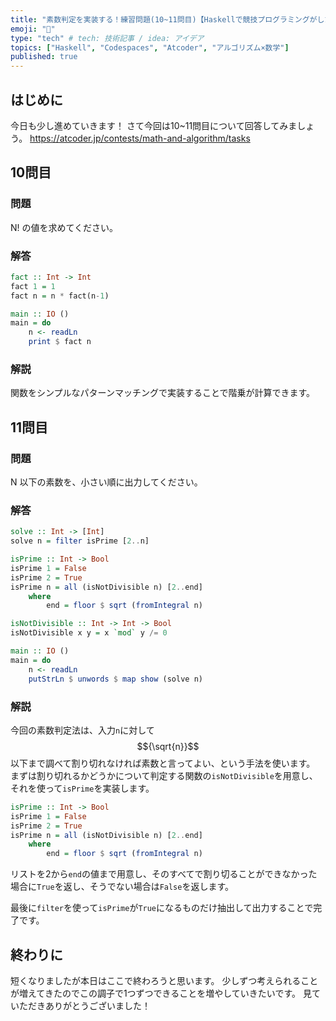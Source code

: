 ```yaml
---
title: "素数判定を実装する！練習問題(10~11問目)【Haskellで競技プログラミングがしたい！ Part5】"
emoji: "📝"
type: "tech" # tech: 技術記事 / idea: アイデア
topics: ["Haskell", "Codespaces", "Atcoder", "アルゴリズム×数学"]
published: true
---
```

## はじめに

今日も少し進めていきます！
さて今回は10~11問目について回答してみましょう。
<https://atcoder.jp/contests/math-and-algorithm/tasks>

## 10問目

### 問題

N! の値を求めてください。

### 解答

```haskell
fact :: Int -> Int
fact 1 = 1
fact n = n * fact(n-1)

main :: IO ()
main = do
    n <- readLn
    print $ fact n
```

### 解説

関数をシンプルなパターンマッチングで実装することで階乗が計算できます。

## 11問目

### 問題

N 以下の素数を、小さい順に出力してください。

### 解答

```haskell
solve :: Int -> [Int]
solve n = filter isPrime [2..n]

isPrime :: Int -> Bool
isPrime 1 = False
isPrime 2 = True
isPrime n = all (isNotDivisible n) [2..end]
    where 
        end = floor $ sqrt (fromIntegral n)

isNotDivisible :: Int -> Int -> Bool
isNotDivisible x y = x `mod` y /= 0

main :: IO ()
main = do
    n <- readLn
    putStrLn $ unwords $ map show (solve n)
```

### 解説

今回の素数判定法は、入力`n`に対して$${\sqrt{n}}$$以下まで調べて割り切れなければ素数と言ってよい、という手法を使います。
まずは割り切れるかどうかについて判定する関数の`isNotDivisible`を用意し、それを使って`isPrime`を実装します。

```haskell
isPrime :: Int -> Bool
isPrime 1 = False
isPrime 2 = True
isPrime n = all (isNotDivisible n) [2..end]
    where 
        end = floor $ sqrt (fromIntegral n)
```

リストを2から`end`の値まで用意し、そのすべてで割り切ることができなかった場合に`True`を返し、そうでない場合は`False`を返します。

最後に`filter`を使って`isPrime`が`True`になるものだけ抽出して出力することで完了です。

## 終わりに

短くなりましたが本日はここで終わろうと思います。
少しずつ考えられることが増えてきたのでこの調子で1つずつできることを増やしていきたいです。
見ていただきありがとうございました！
